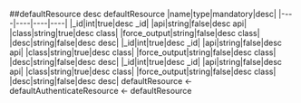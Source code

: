 ##defaultResource
desc defaultResource
|name|type|mandatory|desc|
|----|----|----|----|
|_id|int|true|desc _id|
|api|string|false|desc api|
|class|string|true|desc class|
|force_output|string|false|desc class|
|desc|string|false|desc desc|
|_id|int|true|desc _id|
|api|string|false|desc api|
|class|string|true|desc class|
|force_output|string|false|desc class|
|desc|string|false|desc desc|
|_id|int|true|desc _id|
|api|string|false|desc api|
|class|string|true|desc class|
|force_output|string|false|desc class|
|desc|string|false|desc desc|
defaultResource <- defaultAuthenticateResource <- defaultResource
